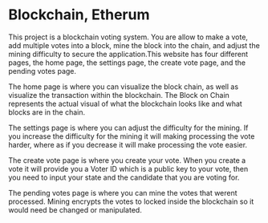 # Blockchain, Etherum
This project is a blockchain voting system. You are allow to make a vote, add multiple votes into a block, mine the block into the chain, and adjust the mining difficulty to secure the application.This website has four different pages, the home page, the settings page, the create vote page, and the pending votes page.

The home page is where you can visualize the block chain, as well as visualize the transaction within the blockchain. The Block on Chain represents the actual visual of what the blockchain looks like and what blocks are in the chain.

The settings page is where you can adjust the difficulty for the mining. If you increase the difficulty for the mining it will making processing the vote harder, where as if you decrease it will make processing the vote easier.

The create vote page is where you create your vote. When you create a vote it will provide you a Voter ID which is a public key to your vote, then you need to input your state and the candidate that you are voting for.

The pending votes page is where you can mine the votes that werent processed. Mining encrypts the votes to locked inside the blockchain so it would need be changed or manipulated.


